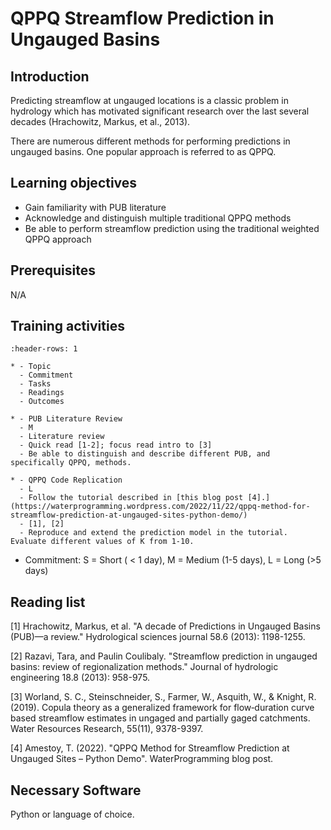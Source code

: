 # QPPQ Streamflow Prediction in Ungauged Basins

## Introduction

Predicting streamflow at ungauged locations is a classic problem in hydrology which has motivated significant research over the last several decades (Hrachowitz, Markus, et al., 2013).

There are numerous different methods for performing predictions in ungauged basins. One popular approach is referred to as QPPQ. 

## Learning objectives

- Gain familiarity with PUB literature
- Acknowledge and distinguish multiple traditional QPPQ methods
- Be able to perform streamflow prediction using the traditional weighted QPPQ approach 

## Prerequisites

N/A

## Training activities

```{list-table} QPPQ Streamflow Prediction Activities
:header-rows: 1

* - Topic
  - Commitment
  - Tasks
  - Readings
  - Outcomes

* - PUB Literature Review
  - M
  - Literature review
  - Quick read [1-2]; focus read intro to [3]
  - Be able to distinguish and describe different PUB, and specifically QPPQ, methods.

* - QPPQ Code Replication
  - L
  - Follow the tutorial described in [this blog post [4].](https://waterprogramming.wordpress.com/2022/11/22/qppq-method-for-streamflow-prediction-at-ungauged-sites-python-demo/)
  - [1], [2]
  - Reproduce and extend the prediction model in the tutorial. Evaluate different values of K from 1-10.
```

* Commitment: S = Short ( < 1 day), M = Medium (1-5 days), L = Long (>5 days)

## Reading list

\[1] Hrachowitz, Markus, et al. "A decade of Predictions in Ungauged Basins (PUB)—a review." Hydrological sciences journal 58.6 (2013): 1198-1255.

\[2] Razavi, Tara, and Paulin Coulibaly. "Streamflow prediction in ungauged basins: review of regionalization methods." Journal of hydrologic engineering 18.8 (2013): 958-975.

\[3] Worland, S. C., Steinschneider, S., Farmer, W., Asquith, W., & Knight, R. (2019). Copula theory as a generalized framework for flow‐duration curve based streamflow estimates in ungaged and partially gaged catchments. Water Resources Research, 55(11), 9378-9397.

\[4] Amestoy, T. (2022). "QPPQ Method for Streamflow Prediction at Ungauged Sites – Python Demo". WaterProgramming blog post.

## Necessary Software
Python or language of choice.

